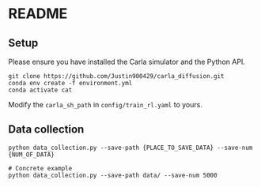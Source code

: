 # README

## Setup

Please ensure you have installed the Carla simulator and the Python API.

```shell
git clone https://github.com/Justin900429/carla_diffusion.git
conda env create -f environment.yml
conda activate cat
```

Modify the `carla_sh_path` in `config/train_rl.yaml` to yours.

## Data collection

```shell
python data_collection.py --save-path {PLACE_TO_SAVE_DATA} --save-num {NUM_OF_DATA}

# Concrete example
python data_collection.py --save-path data/ --save-num 5000
```
